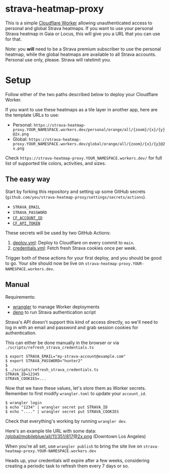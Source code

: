 # strava-heatmap-proxy

This is a simple [Cloudflare Worker](https://workers.dev) allowing
unauthenticated access to personal and global Strava heatmaps. If you want to
use your personal Strava heatmap in Gaia or Locus, this will give you a URL
that you can use for that.

Note: you **will** need to be a Strava premium subscriber to use the personal
heatmap, while the global heatmaps are available to all Strava accounts. Personal
use only, please. Strava will ratelimit you.

# Setup

Follow either of the two paths described below to deploy your Cloudflare
Worker.

If you want to use these heatmaps as a tile layer in another app, here are the
template URLs to use:

- Personal: `https://strava-heatmap-proxy.YOUR_NAMESPACE.workers.dev/personal/orange/all/{zoom}/{x}/{y}@2x.png`
- Global: `https://strava-heatmap-proxy.YOUR_NAMESPACE.workers.dev/global/orange/all/{zoom}/{x}/{y}@2x.png`

Check `https://strava-heatmap-proxy.YOUR_NAMESPACE.workers.dev/` for full list
of supported tile colors, activities, and sizes.

## The easy way

Start by forking this repository and setting up some GitHub secrets
(`github.com/you/strava-heatmap-proxy/settings/secrets/actions`).

- `STRAVA_EMAIL`
- `STRAVA_PASSWORD`
- [`CF_ACCOUNT_ID`](https://developers.cloudflare.com/fundamentals/get-started/basic-tasks/find-account-and-zone-ids/)
- [`CF_API_TOKEN`](https://developers.cloudflare.com/fundamentals/api/get-started/create-token/)

These secrets will be used by two GitHub Actions:

1. [deploy.yml](.github/workflows/deploy.yml): Deploy to Cloudflare on every
   commit to `main`.
2. [credentials.yml](.github/workflows/credentials.yml): Fetch fresh Strava
   cookies once per week.

Trigger both of these actions for your first deploy, and you should be good to
go. Your site should now be live on
`strava-heatmap-proxy.YOUR-NAMESPACE.workers.dev`.

## Manual

Requirements:

  - [wrangler](https://github.com/cloudflare/wrangler) to manage Worker deployments
  - [deno](https://deno.land) to run Strava authentication script

Strava's API doesn't support this kind of access directly, so we'll need to
log in with an email and password and grab session cookies for
authentication.

This can either be done manually in the browser or via
`./scripts/refresh_strava_credentials.ts`

``` console
$ export STRAVA_EMAIL="my-strava-account@example.com"
$ export STRAVA_PASSWORD="hunter2"
$
$ ./scripts/refresh_strava_credentials.ts
STRAVA_ID=12345
STRAVA_COOKIES=...
```

Now that we have these values, let's store them as Worker secrets.
Remember to first modify `wrangler.toml` to update your `account_id`.

``` console
$ wrangler login
$ echo "1234" | wrangler secret put STRAVA_ID
$ echo "...." | wrangler secret put STRAVA_COOKIES
```

Check that everything's working by running `wrangler dev`.

Here's an example tile URL with some data:
[/global/mobileblue/all/11/351/817@2x.png](http://127.0.0.1:8787/global/mobileblue/all/11/351/817@2x.png)
(Downtown Los Angeles)

When you're all set, use `wrangler publish` to bring the site live on
`strava-heatmap-proxy.YOUR-NAMESPACE.workers.dev`

Heads up, your credentials will expire after a few weeks, considering creating
a periodic task to refresh them every 7 days or so.

